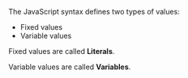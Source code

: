 The JavaScript syntax defines two types of values:

- Fixed values
- Variable values

Fixed values are called **Literals**.

Variable values are called **Variables**.
